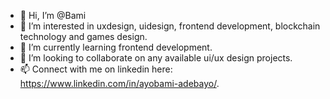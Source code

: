 - 👋 Hi, I’m @Bami
- 👀 I’m interested in uxdesign, uidesign, frontend development, blockchain technology and games design.
- 🌱 I’m currently learning frontend development.
- 💞️ I’m looking to collaborate on any available ui/ux design projects.
- 📫 Connect with me on linkedin here: https://www.linkedin.com/in/ayobami-adebayo/.

<!---
Bamiayo/Bamiayo is a ✨ special ✨ repository because its `README.md` (this file) appears on your GitHub profile.
You can click the Preview link to take a look at your changes.
--->
